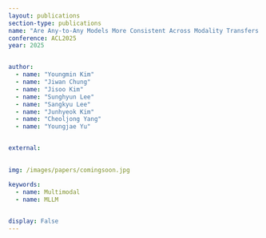 ```yaml
---
layout: publications
section-type: publications
name: "Are Any-to-Any Models More Consistent Across Modality Transfers Than Specialists?"
conference: ACL2025
year: 2025


author:
  - name: "Youngmin Kim"
  - name: "Jiwan Chung"
  - name: "Jisoo Kim"
  - name: "Sunghyun Lee"
  - name: "Sangkyu Lee"
  - name: "Junhyeok Kim"
  - name: "Cheoljong Yang"
  - name: "Youngjae Yu"


external:
  

img: /images/papers/comingsoon.jpg

keywords:
  - name: Multimodal
  - name: MLLM

  
display: False
---
```

